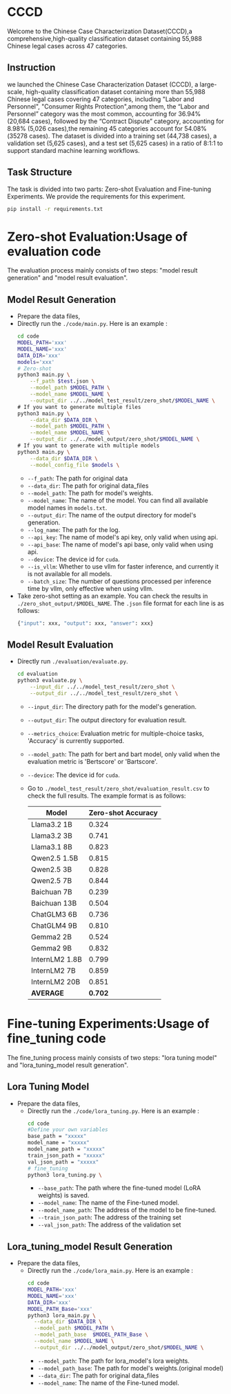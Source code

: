 # CCCD
Welcome to the Chinese Case Characterization Dataset(CCCD),a comprehensive,high-quality classification dataset containing 55,988 Chinese legal cases across 47 categories.
## Instruction
we launched the Chinese Case Characterization Dataset (CCCD), a large-scale, high-quality classification dataset containing more than 55,988 Chinese legal cases covering 47 categories, including "Labor and Personnel", "Consumer Rights Protection",among them, the “Labor and Personnel” category was the most common, accounting for 36.94% (20,684 cases), followed by the “Contract Dispute” category, accounting for 8.98% (5,026 cases),the remaining 45 categories account for 54.08%(35278 cases). The dataset is divided into a training set (44,738 cases), a validation set (5,625 cases), and a test set (5,625 cases) in a ratio of 8:1:1 to support standard machine learning workflows.

## Task Structure
The task is divided into two parts: Zero-shot Evaluation and Fine-tuning Experiments. 
We provide the requirements for this experiment.
  ```bash
  pip install -r requirements.txt
  ```
# Zero-shot Evaluation:Usage of evaluation code
The evaluation process mainly consists of two steps: "model result generation" and "model result evaluation".
## Model Result Generation
* Prepare the data files,
* Directly run the `./code/main.py`. Here is an example :
    ```bash
    cd code
    MODEL_PATH='xxx'
    MODEL_NAME='xxx'
    DATA_DIR='xxx'
    models='xxx'
    # Zero-shot
    python3 main.py \
        --f_path $test.json \
        --model_path $MODEL_PATH \
        --model_name $MODEL_NAME \
        --output_dir ../../model_test_result/zero_shot/$MODEL_NAME \
    # If you want to generate multiple files
    python3 main.py \
        --data_dir $DATA_DIR \
        --model_path $MODEL_PATH \
        --model_name $MODEL_NAME \
        --output_dir ../../model_output/zero_shot/$MODEL_NAME \
    # If you want to generate with multiple models
    python3 main.py \
        --data_dir $DATA_DIR \
        --model_config_file $models \
    ```
    * `--f_path`: The path for original data
    * `--data_dir`: The path for original data_files
    * `--model_path`: The path for model's weights.
    * `--model_name`: The name of the model. You can find all available model names in `models.txt`.
    * `--output_dir`: The name of the output directory for model's generation.
    * `--log_name`: The path for the log.
    * `--api_key`: The name of model's api key, only valid when using api.
    * `--api_base`: The name of model's api base, only valid when using api.
    * `--device`: The device id for `cuda`.
    * `--is_vllm`: Whether to use vllm for faster inference, and currently it is not available for all models.
    * `--batch_size`: The number of questions processed per inference time by vllm, only effective when using vllm.
* Take zero-shot setting as an example. You can check the results in `./zero_shot_output/$MODEL_NAME`. The `.json` file format for each line is as follows:
    ```python
    {"input": xxx, "output": xxx, "answer": xxx}
    ```
## Model Result Evaluation
* Directly run `./evaluation/evaluate.py`.
    ```bash
    cd evaluation
    python3 evaluate.py \
        --input_dir ../../model_test_result/zero_shot \
        --output_dir ../../model_test_result/zero_shot \
    ```
    * `--input_dir`: The directory path for the model's generation.
    * `--output_dir`: The output directory for evaluation result.
    * `--metrics_choice`: Evaluation metric for multiple-choice tasks, 'Accuracy' is currently supported.
    * `--model_path`: The path for bert and bart model, only valid when the evaluation metric is 'Bertscore' or 'Bartscore'.
    * `--device`: The device id for `cuda`.
  * Go to `./model_test_result/zero_shot/evaluation_result.csv` to check the full results. The example format is as follows:
    
    | Model         | Zero-shot Accuracy |
      |---------------|--------------------|
      | Llama3.2 1B   | 0.324              |
      | Llama3.2 3B   | 0.741              |
      | Llama3.1 8B   | 0.823              |
      | Qwen2.5 1.5B  | 0.815              |
      | Qwen2.5 3B    | 0.828              |
      | Qwen2.5 7B    | 0.844              |
      | Baichuan 7B   | 0.239              |
      | Baichuan 13B   | 0.504              |
      | ChatGLM3 6B   | 0.736              |
      | ChatGLM4 9B   | 0.810              |
      | Gemma2 2B     | 0.524              |
      | Gemma2 9B     | 0.832              |
      | InternLM2 1.8B | 0.799              |
      | InternLM2 7B  | 0.859              |
      | InternLM2 20B | 0.851              |
      | **AVERAGE**   | **0.702**          |

# Fine-tuning Experiments:Usage of fine_tuning code
The fine_tuning process mainly consists of two steps: "lora tuning model" and "lora_tuning_model result generation".
## Lora Tuning Model
* Prepare the data files,
  * Directly run the `./code/lora_tuning.py`. Here is an example :
      ```bash
      cd code
      #Define your own variables
      base_path = "xxxxx"
      model_name = "xxxxx"
      model_name_path = "xxxxx"
      train_json_path = "xxxxx"
      val_json_path = "xxxxx"
      # fine_tuning
      python3 lora_tuning.py \
      ```
       * `--base_path`: The path where the fine-tuned model (LoRA weights) is saved.
       * `--model_name`: The name of the Fine-tuned model.
       * `--model_name_path`: The address of the model to be fine-tuned.
       * `--train_json_path`: The address of the training set
       * `--val_json_path`: The address of the validation set
## Lora_tuning_model Result Generation
* Prepare the data files,
  * Directly run the `./code/lora_main.py`. Here is an example :
      ```bash
      cd code
      MODEL_PATH='xxx'
      MODEL_NAME='xxx'
      DATA_DIR='xxx'
      MODEL_PATH_Base='xxx'
      python3 lora_main.py \
        --data_dir $DATA_DIR \
        --model_path $MODEL_PATH \
        --model_path_base  $MODEL_PATH_Base \
        --model_name $MODEL_NAME \
        --output_dir ../../model_output/zero_shot/$MODEL_NAME \
      ```
      * `--model_path`: The path for lora_model's lora weights.
      * `--model_path_base`: The path for model's weights.(original model)
      * `--data_dir`: The path for original data_files
      * `--model_name`: The name of the Fine-tuned model.